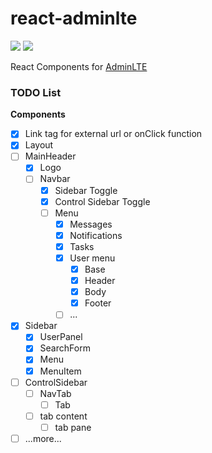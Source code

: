 # react-adminlte

![](https://travis-ci.org/falmar/react-adminlte.svg?branch=master)
![](https://img.shields.io/codecov/c/github/falmar/react-adminlte.svg)

React Components for [AdminLTE](https://github.com/almasaeed2010/AdminLTE)

### TODO List

**Components**

- [x] Link <a> tag for external url or onClick function
- [x] Layout
- [ ] MainHeader
  - [x] Logo
  - [ ] Navbar    
    - [x] Sidebar Toggle
    - [x] Control Sidebar Toggle
    - [ ] Menu
      - [x] Messages
      - [x] Notifications
      - [x] Tasks
      - [x] User menu
        - [x] Base
        - [x] Header
        - [x] Body
        - [x] Footer
      - [ ] ...
- [x] Sidebar
  - [x] UserPanel
  - [x] SearchForm
  - [x] Menu
  - [x] MenuItem
- [ ] ControlSidebar
  - [ ] NavTab
    - [ ] Tab
  - [ ] tab content
    - [ ] tab pane
- [ ] ...more...
